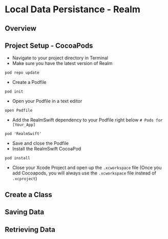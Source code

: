 # Local Data Persistance - Realm

## Overview

## Project Setup - CocoaPods
- Navigate to your project directory in Terminal
- Make sure you have the latest version of Realm
```
pod repo update 
```
- Create a Podfile
```
pod init
```
- Open your Podfile in a text editor
```
open Podfile
```
- Add the RealmSwift dependency to your Podfile right below `# Pods for [Your_App]`
```
pod 'RealmSwift'
```
- Save and close the Podfile
- Install the RealmSwift CocoaPod
```
pod install
```
- Close your Xcode Project and open up the `.xcworkspace` file (Once you add Cocoapods, you will always use the `.xcworkspace` file instead of `.xcproject`)

## Create a Class

## Saving Data

## Retrieving Data